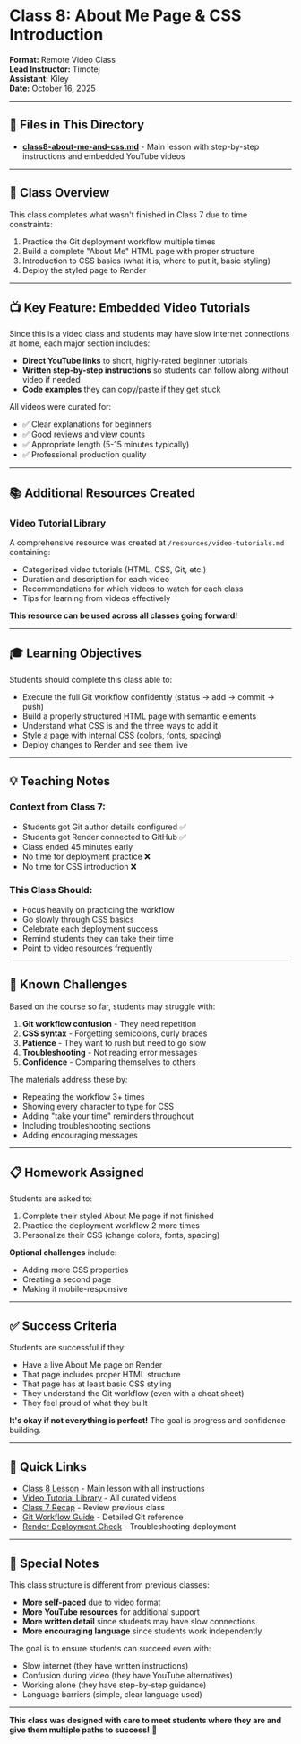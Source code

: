 # Class 8: About Me Page & CSS Introduction

**Format:** Remote Video Class  
**Lead Instructor:** Timotej  
**Assistant:** Kiley  
**Date:** October 16, 2025

---

## 📁 Files in This Directory

- **[class8-about-me-and-css.md](./class8-about-me-and-css.md)** - Main lesson with step-by-step instructions and embedded YouTube videos

---

## 🎯 Class Overview

This class completes what wasn't finished in Class 7 due to time constraints:
1. Practice the Git deployment workflow multiple times
2. Build a complete "About Me" HTML page with proper structure
3. Introduction to CSS basics (what it is, where to put it, basic styling)
4. Deploy the styled page to Render

---

## 📺 Key Feature: Embedded Video Tutorials

Since this is a video class and students may have slow internet connections at home, each major section includes:
- **Direct YouTube links** to short, highly-rated beginner tutorials
- **Written step-by-step instructions** so students can follow along without video if needed
- **Code examples** they can copy/paste if they get stuck

All videos were curated for:
- ✅ Clear explanations for beginners
- ✅ Good reviews and view counts
- ✅ Appropriate length (5-15 minutes typically)
- ✅ Professional production quality

---

## 📚 Additional Resources Created

### Video Tutorial Library
A comprehensive resource was created at `/resources/video-tutorials.md` containing:
- Categorized video tutorials (HTML, CSS, Git, etc.)
- Duration and description for each video
- Recommendations for which videos to watch for each class
- Tips for learning from videos effectively

**This resource can be used across all classes going forward!**

---

## 🎓 Learning Objectives

Students should complete this class able to:
- Execute the full Git workflow confidently (status → add → commit → push)
- Build a properly structured HTML page with semantic elements
- Understand what CSS is and the three ways to add it
- Style a page with internal CSS (colors, fonts, spacing)
- Deploy changes to Render and see them live

---

## 💡 Teaching Notes

### Context from Class 7:
- Students got Git author details configured ✅
- Students got Render connected to GitHub ✅
- Class ended 45 minutes early
- No time for deployment practice ❌
- No time for CSS introduction ❌

### This Class Should:
- Focus heavily on practicing the workflow
- Go slowly through CSS basics
- Celebrate each deployment success
- Remind students they can take their time
- Point to video resources frequently

---

## 🚨 Known Challenges

Based on the course so far, students may struggle with:
1. **Git workflow confusion** - They need repetition
2. **CSS syntax** - Forgetting semicolons, curly braces
3. **Patience** - They want to rush but need to go slow
4. **Troubleshooting** - Not reading error messages
5. **Confidence** - Comparing themselves to others

The materials address these by:
- Repeating the workflow 3+ times
- Showing every character to type for CSS
- Adding "take your time" reminders throughout
- Including troubleshooting sections
- Adding encouraging messages

---

## 📋 Homework Assigned

Students are asked to:
1. Complete their styled About Me page if not finished
2. Practice the deployment workflow 2 more times
3. Personalize their CSS (change colors, fonts, spacing)

**Optional challenges** include:
- Adding more CSS properties
- Creating a second page
- Making it mobile-responsive

---

## ✅ Success Criteria

Students are successful if they:
- Have a live About Me page on Render
- That page includes proper HTML structure
- That page has at least basic CSS styling
- They understand the Git workflow (even with a cheat sheet)
- They feel proud of what they built

**It's okay if not everything is perfect!** The goal is progress and confidence building.

---

## 🔗 Quick Links

- [Class 8 Lesson](./class8-about-me-and-css.md) - Main lesson with all instructions
- [Video Tutorial Library](../../resources/video-tutorials.md) - All curated videos
- [Class 7 Recap](../7class-deploy-your-first-page/class7-deploy-your-first-page.md) - Review previous class
- [Git Workflow Guide](../../setup/git-workflow.md) - Detailed Git reference
- [Render Deployment Check](../../setup/render-deployment-check.md) - Troubleshooting deployment

---

## 🎉 Special Notes

This class structure is different from previous classes:
- **More self-paced** due to video format
- **More YouTube resources** for additional support
- **More written detail** since students may have slow connections
- **More encouraging language** since students work independently

The goal is to ensure students can succeed even with:
- Slow internet (they have written instructions)
- Confusion during video (they have YouTube alternatives)
- Working alone (they have step-by-step guidance)
- Language barriers (simple, clear language used)

---

**This class was designed with care to meet students where they are and give them multiple paths to success!** 🚀
